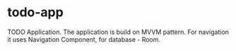 # todo-app
TODO Application. The application is build on MVVM pattern. For navigation it uses Navigation Component, for database - Room.
